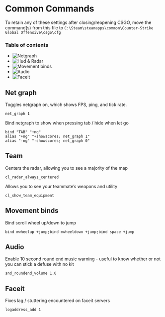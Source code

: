 # Common Commands
To retain any of these settings after closing/reopening CSGO, move the command(s) from this file to `C:\Steam\steamapps\common\Counter-Strike Global Offensive\csgo\cfg`
### Table of contents
- ![Netgraph](#netgraph)
- ![Hud & Radar](#hud)
- ![Movement binds](#movement)
- ![Audio](#audio)
- ![Faceit](#faceit)

<a name="netgraph"></a>

## Net graph
Toggles netgraph on, which shows FPS, ping, and tick rate. 
```
net_graph 1
```
Bind netgraph to show when pressing tab / hide when let go
```
bind "TAB" "+ng"
alias "+ng" "+showscores; net_graph 1"
alias "-ng" "-showscores; net_graph 0"
```
<a name="hud"></a>

## Team
Centers the radar, allowing you to see a majority of the map
```
cl_radar_always_centered
```
Allows you to see your teammate’s weapons and utility
```
cl_show_team_equipment
```

<a name="movement"></a>

## Movement binds
Bind scroll wheel up/down to jump
```
bind mwheelup +jump;bind mwheeldown +jump;bind space +jump
```
<a name="audio"></a>

## Audio
Enable 10 second round end music warning - useful to know whether or not you can stick a defuse with no kit
```
snd_roundend_volume 1.0
```
<a name="faceit"></a>

## Faceit
Fixes lag / stuttering encountered on faceit servers
```
logaddress_add 1
```

